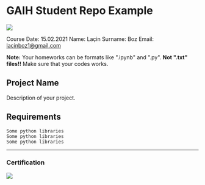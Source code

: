 # GAIH Student Repo Example
![](img/logo.png)

Course Date: 15.02.2021 
Name: Laçin
Surname: Boz
Email: lacinboz1@gmail.com  

**Note:** Your homeworks can be formats like ".ipynb" and ".py". **Not ".txt" files!!** Make sure that your codes works.  

## Project Name
Description of your project.

## Requirements
```
Some python libraries
Some python libraries
Some python libraries
```
---

### Certification
![](img/certificate_ex.png)

